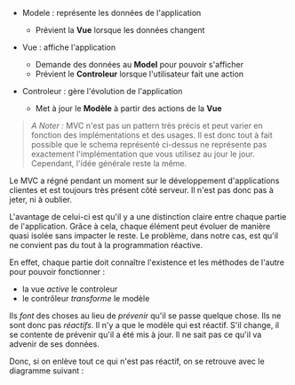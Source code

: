 * Modele&nbsp;: représente les données de l'application  
    * Prévient la **Vue** lorsque les données changent

* Vue&nbsp;: affiche l'application  
    * Demande des données au **Model** pour pouvoir s'afficher
    * Prévient le **Controleur** lorsque l'utilisateur fait une action

* Controleur&nbsp;: gère l'évolution de l'application  
    * Met à jour le **Modèle** à partir des actions de la **Vue**

> *A Noter&nbsp;:* MVC n'est pas un pattern très précis et peut varier en fonction des implémentations et des usages. Il est donc tout à fait possible que le schema représenté ci-dessus ne représente pas exactement l'implémentation que vous utilisez au jour le jour. Cependant, l'idée générale reste la même.

Le MVC a régné pendant un moment sur le développement d'applications clientes et est toujours très présent côté serveur. Il n'est pas donc pas à jeter, ni à oublier.

L'avantage de celui-ci est qu'il y a une distinction claire entre chaque partie de l'application. Grâce à cela, chaque élément peut évoluer de manière quasi isolée sans impacter le reste. Le problème, dans notre cas, est qu'il ne convient pas du tout à la programmation réactive.

En effet, chaque partie doit connaître l'existence et les méthodes de l'autre pour pouvoir fonctionner&nbsp;:
* la vue *active* le controleur
* le contrôleur *transforme* le modèle

Ils *font* des choses au lieu de *prévenir* qu'il se passe quelque chose. Ils ne sont donc pas *réactifs*. Il n'y a que le modèle qui est réactif. S'il change, il se contente de prévenir qu'il a été mis à jour. Il ne sait pas ce qu'il va advenir de ses données.

Donc, si on enlève tout ce qui n'est pas réactif, on se retrouve avec le diagramme suivant&nbsp;:
